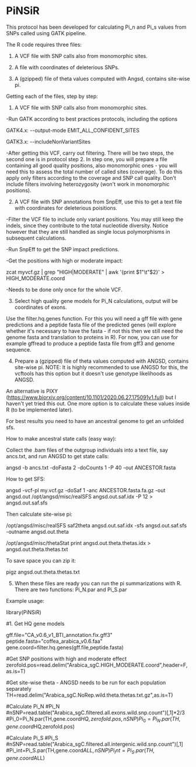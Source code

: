 # PiNSiR

This protocol has been developed for calculating Pi_n and Pi_s values from SNPs called using GATK pipeline. 

The R code requires three files:
1. A VCF file with SNP calls also from monomorphic sites.

2. A file with coordinates of deleterious SNPs.

3. A (gzipped) file of theta values computed with Angsd, contains site-wise pi.

Getting each of the files, step by step:

1. A VCF file with SNP calls also from monomorphic sites.

-Run GATK according to best practices protocols, including the options

   GATK4.x: --output-mode EMIT_ALL_CONFIDENT_SITES
   
   GATK3.x: --includeNonVariantSites
   
-After getting this VCF, carry out filtering. There will be two steps,
 the second one is in protocol step 2. In step one, you will prepare a
 file containing all good quality positions, also monomorphic ones -
 you will need this to assess the total number of called sites
 (coverage). To do this apply only filters according to the coverage
 and SNP call quality. Don't include filters involving heterozygosity
 (won't work in monomorphic positions).

2. A VCF file with SNP annotations from SnpEff, use this to get a text
file with coordinates for deleterious poisitions.

-Filter the VCF file to include only variant positions. You may still
 keep the indels, since they contribute to the total nucleotide
 diversity. Notice however that they are still handled as single locus
 polymorphisms in subsequent calculations.

-Run SnpEff to get the SNP impact predictions.

-Get the positions with high or moderate impact:

zcat myvcf.gz | grep "HIGH\|MODERATE" |  awk '{print $1"\t"$2}' > HIGH_MODERATE.coord 

-Needs to be done only once for the whole VCF.

3. Select high quality gene models for Pi_N calculations, output will be coordinates of exons.

Use the filter.hq.genes function. For this you will need a gff file
with gene predictions and a peptide fasta file of the predicted genes
(will explore whether it's necessary to have the fasta - if not this
then we still need the genome fasta and translation to proteins in
R). For now, you can use for example gffread to produce a peptide
fasta file from gff3 and genome sequence.

4. Prepare a (gzipped) file of theta values computed with ANGSD,
contains site-wise pi. NOTE: It is highly recommended to use ANGSD for
this, the vcftools has this option but it doesn't use genotype
likelihoods as ANGSD.

An alternative is PIXY
(https://www.biorxiv.org/content/10.1101/2020.06.27.175091v1.full) but
I haven't yet tried this out. One more option is to calculate these
values inside R (to be implemented later).

For best results you need to have an ancestral genome to get an
unfolded sfs.

How to make ancestral state calls (easy way):

Collect the .bam files of the outgroup individuals into a text file, say ancs.txt, and run ANGSD to get state calls:

   angsd -b ancs.txt -doFasta 2 -doCounts 1 -P 40 -out ANCESTOR.fasta

How to get SFS:

angsd -vcf-pl my.vcf.gz -doSaf 1 -anc ANCESTOR.fasta.fa.gz -out angsd.out
/opt/angsd/misc/realSFS angsd.out.saf.idx -P 12 > angsd.out.saf.sfs

Then calculate site-wise pi:

/opt/angsd/misc/realSFS saf2theta angsd.out.saf.idx -sfs angsd.out.saf.sfs -outname angsd.out.theta

/opt/angsd/misc/thetaStat print angsd.out.theta.thetas.idx > angsd.out.theta.thetas.txt

To save space you can zip it:

pigz angsd.out.theta.thetas.txt

5. When these files are ready you can run the pi summarizations with R.
There are two functions: Pi_N.par and Pi_S.par

Example usage:

library(PiNSiR)

#1. Get HQ gene models

gff.file="CA_v0.6_v1_BTI_annotation.fix.gff3"
peptide.fasta="coffea_arabica_v0.6.faa"
gene.coord=filter.hq.genes(gff.file,peptide.fasta)

#Get SNP positions with high and moderate effect
zerofold.pos=read.delim("Arabica_sgC.HIGH_MODERATE.coord",header=F,as.is=T)

#Get site-wise theta - ANGSD needs to be run for each population separately
TH=read.delim("Arabica_sgC.NoRep.wild.theta.thetas.txt.gz",as.is=T)

#Calculate Pi_N
#Pi_N
#nSNP=read.table("Arabica_sgC.filtered.all.exons.wild.snp.count")[,1]*2/3
#Pi_0=Pi_N.par(TH,gene.coord$HQ,zerofold.pos,nSNP)
Pi_0=Pi_N.par(TH,gene.coord$HQ,zerofold.pos)

#Calculate Pi_S
#Pi_S
#nSNP=read.table("Arabica_sgC.filtered.all.intergenic.wild.snp.count")[,1]
#Pi_int=Pi_S.par(TH,gene.coord$ALL,nSNP)
Pi_int=Pi_S.par(TH,gene.coord$ALL)
